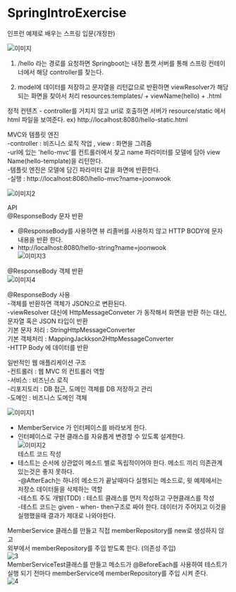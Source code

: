 # SpringIntroExercise
인프런 예제로 배우는 스프링 입문(개정판)


![이미지](https://user-images.githubusercontent.com/35962655/124462943-21cc3f80-ddcd-11eb-8468-334533ec5696.png)
1. /hello 라는 경로를 요청하면 Springboot는 내장 톰캣 서버를 통해 스프링 컨테이너에서 
해당 controller를 찾는다.

2. model에 데이터를 저장하고 문자열을 리턴값으로 반환하면 viewResolver가 해당되는
화면을 찾아서 처리
  resources:templates/ + viewName(hello) + .html

정적 컨텐츠   - controller를 거치지 않고 url로 호출하면 서버가 resource/static 에서 html 파일을 보여준다.   ex) http://localhost:8080/hello-static.html

MVC와 템플릿 엔진  
-controller : 비즈니스 로직 작업 , view : 화면을 그려줌   
-url에 있는 'hello-mvc'를 컨트롤러에서 찾고 name 파라미터를 모델에 담아 view Name(hello-template)을 리턴한다.    
-템플릿 엔진은 모델에 담긴 파라미터 값을 화면에 반환한다.      
-실행 : http://localhost:8080/hello-mvc?name=joonwook    

![이미지2](https://user-images.githubusercontent.com/35962655/124464779-93a58880-ddcf-11eb-814c-a56ca77b5e08.png)

API  
@ResponseBody 문자 반환  
 - @ResponseBody를 사용하면 뷰 리졸버를 사용하지 않고 HTTP BODY에 문자 내용을 반환 한다.  
 - http://localhost:8080/hello-string?name=joonwook  
![이미지3](https://user-images.githubusercontent.com/35962655/124465860-e16ec080-ddd0-11eb-9dfb-4f4c3e9bee61.png)

@ResponseBody 객체 반환  
![이미지4](https://user-images.githubusercontent.com/35962655/124466026-1e3ab780-ddd1-11eb-9399-ee67a2d6f38b.png)  

@ResponseBody 사용  
-객체를 반환하면 객체가 JSON으로 변환된다.  
-viewResolver 대신에 HttpMessageConveter 가 동작해서 화면을 반환 하는 대신, 문자열 혹은 JSON 타입이 반환  
기본 문자 처리 : StringHttpMessageConverter  
기본 객체처리 : MappingJackkson2HttpMessageConverter  
-HTTP Body 에 데이터를 반환  

일반적인 웹 애플리케이션 구조    
  -컨트롤러 : 웹 MVC 의 컨트롤러 역할  
  -서비스 : 비즈닌스 로직   
  -리포지토리 : DB 접근, 도메인 객체를 DB 저장하고 관리   
  -도메인 : 비즈니스 도메인 객체  

 ![이미지1](https://user-images.githubusercontent.com/35962655/124472218-cf911b80-ddd8-11eb-8f07-0583ce99c9e8.png)  
- MemberService 가 인터페이스를 바라보게 한다.   
- 인터페이스로 구현 클래스를 자유롭게 변경할 수 있도록 설계한다.  
![이미지2](https://user-images.githubusercontent.com/35962655/124472501-2ac30e00-ddd9-11eb-8c6a-3748c493b917.PNG)  
테스트 코드 작성  
 - 테스트는 순서에 상관없이 메소드 별로 독립적이어야 한다. 메소드 끼리 의존관계 있는것은 좋지 못하다.  
 -@AfterEach는 하나의 메소드가 끝날때마다 실행되는 메소드로, 윗 예제에서는 저장소 데이터들을 삭제하는 역할  
 -테스트 주도 개발(TDD) : 테스트 클래스를 먼저 작성하고 구현클래스를 작성  
 -테스트 코드는 given - when- then구조로 짜야 한다. 데이터가 주어지고 이것을 실행했을때 결과가 제대로 나와야한다.  
 
 MemberService 클래스를 만들고 직접 memberRepository를 new로 생성하지 않고  
외부에서 memberRepository를 주입 받도록 한다. (의존성 주입)  
![3](https://user-images.githubusercontent.com/35962655/124472652-5645f880-ddd9-11eb-966d-289605c1000d.PNG)   
MemberServiceTest클래스를 만들고 메소드가 @BeforeEach를 사용하여 테스트가  
실행 되기 전마다 memberService에 memberRepository를 주입 시켜 준다.  
 ![4](https://user-images.githubusercontent.com/35962655/124472741-71b10380-ddd9-11eb-8796-926f11baa10c.PNG)
  

